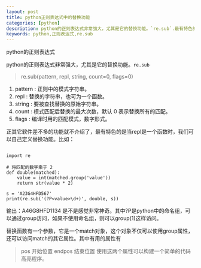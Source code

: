 ```yaml
---
layout: post
title: python正则表达式中的替换功能
categories: [python]
description: python的正则表达式非常强大，尤其是它的替换功能。`re.sub`.最有特色的是当repl是一个函数时，我们可以自己定义替换功能。
keywords: python,正则表达式,re.sub
---
```


python的正则表达式

python的正则表达式非常强大，尤其是它的替换功能。`re.sub`

> re.sub(pattern, repl, string, count=0, flags=0)

1. pattern : 正则中的模式字符串。
2. repl : 替换的字符串，也可为一个函数。
3. string : 要被查找替换的原始字符串。
4. count : 模式匹配后替换的最大次数，默认 0 表示替换所有的匹配。
5. flags : 编译时用的匹配模式，数字形式。

正其它软件差不多的功能就不介绍了，最有特色的是当repl是一个函数时，我们可以自己定义替换功能。比如：

```

import re
 
# 将匹配的数字乘于 2
def double(matched):
    value = int(matched.group('value'))
    return str(value * 2)
 
s = 'A23G4HFD567'
print(re.sub('(?P<value>\d+)', double, s))

```

输出：A46G8HFD1134
是不是感觉非常神奇。其中?P<value>是python中的命名组，可以通过group访问，如果不使用命名组，则可以group(1)这样访问。

替换函数有一个参数，它是一个match对象，这个对象不仅可以使用group属性，还可以访问match的其它属性。其中有用的属性有

> pos 开始位置
> endpos 结束位置
> 使用这两个属性可以构建一个简单的代码高亮程序。
